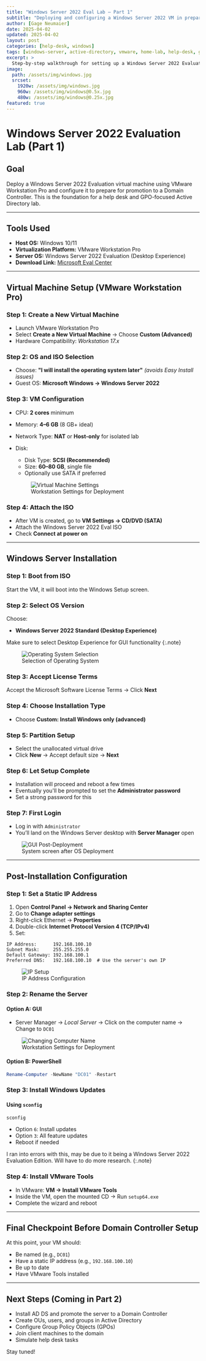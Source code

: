 ```yaml
---
title: "Windows Server 2022 Eval Lab – Part 1"
subtitle: "Deploying and configuring a Windows Server 2022 VM in preparation for Active Directory"
author: [Gage Neumaier]
date: 2025-04-02
updated: 2025-04-02
layout: post
categories: [help-desk, windows]
tags: [windows-server, active-directory, vmware, home-lab, help-desk, gpo]
excerpt: >
  Step-by-step walkthrough for setting up a Windows Server 2022 Evaluation VM using VMware Workstation Pro. This lab sets the foundation for building an Active Directory domain controller with GPO support for help desk training.
image: 
  path: /assets/img/windows.jpg
  srcset:
    1920w: /assets/img/windows.jpg
    960w: /assets/img/windows@0.5x.jpg
    480w: /assets/img/windows@0.25x.jpg
featured: true
---
```



# Windows Server 2022 Evaluation Lab (Part 1)

## Goal
Deploy a Windows Server 2022 Evaluation virtual machine using VMware Workstation Pro and configure it to prepare for promotion to a Domain Controller. This is the foundation for a help desk and GPO-focused Active Directory lab.

---

## Tools Used
- **Host OS:** Windows 10/11
- **Virtualization Platform:** VMware Workstation Pro
- **Server OS:** Windows Server 2022 Evaluation (Desktop Experience)
- **Download Link:** [Microsoft Eval Center](https://www.microsoft.com/en-us/evalcenter/evaluate-windows-server-2022)

---

## Virtual Machine Setup (VMware Workstation Pro)

### Step 1: Create a New Virtual Machine
- Launch VMware Workstation Pro
- Select **Create a New Virtual Machine** → Choose **Custom (Advanced)**
- Hardware Compatibility: *Workstation 17.x*

### Step 2: OS and ISO Selection
- Choose: **"I will install the operating system later"** *(avoids Easy Install issues)*
- Guest OS: **Microsoft Windows → Windows Server 2022**

### Step 3: VM Configuration
- CPU: **2 cores** minimum
- Memory: **4–6 GB** (8 GB+ ideal)
- Network Type: **NAT** or **Host-only** for isolated lab
- Disk:
  - Disk Type: **SCSI (Recommended)**
  - Size: **60–80 GB**, single file
  - Optionally use SATA if preferred

  <figure>
    <img src="/assets/apex-design-co/server-deployment/vm-settings.JPG" alt="Virtual Machine Settings">
    <figcaption>Workstation Settings for Deployment</figcaption>
  </figure>

### Step 4: Attach the ISO
- After VM is created, go to **VM Settings → CD/DVD (SATA)**
- Attach the Windows Server 2022 Eval ISO
- Check **Connect at power on**

---

## Windows Server Installation

### Step 1: Boot from ISO
Start the VM, it will boot into the Windows Setup screen.

### Step 2: Select OS Version
Choose:
- **Windows Server 2022 Standard (Desktop Experience)**

Make sure to select Desktop Experience for GUI functionality
{:.note}

<figure>
  <img src="/assets/apex-design-co/server-deployment/os-selection.JPG" alt="Operating System Selection">
  <figcaption>Selection of Operating System</figcaption>
</figure>

### Step 3: Accept License Terms
Accept the Microsoft Software License Terms → Click **Next**

### Step 4: Choose Installation Type
- Choose **Custom: Install Windows only (advanced)**

### Step 5: Partition Setup
- Select the unallocated virtual drive
- Click **New** → Accept default size → **Next**

### Step 6: Let Setup Complete
- Installation will proceed and reboot a few times
- Eventually you'll be prompted to set the **Administrator password**
- Set a strong password for this

### Step 7: First Login
- Log in with `Administrator`
- You’ll land on the Windows Server desktop with **Server Manager** open

<figure>
  <img src="/assets/apex-design-co/server-deployment/post-installation.JPG" alt="GUI Post-Deployment">
  <figcaption>System screen after OS Deployment</figcaption>
</figure>

---

## Post-Installation Configuration

### Step 1: Set a Static IP Address
1. Open **Control Panel → Network and Sharing Center**
2. Go to **Change adapter settings**
3. Right-click Ethernet → **Properties**
4. Double-click **Internet Protocol Version 4 (TCP/IPv4)**
5. Set:

```
IP Address:      192.168.100.10
Subnet Mask:     255.255.255.0
Default Gateway: 192.168.100.1
Preferred DNS:   192.168.100.10  # Use the server's own IP
```
<figure>
  <img src="/assets/apex-design-co/server-deployment/ip-setup.JPG" alt="IP Setup">
  <figcaption>IP Address Configuration</figcaption>
</figure>

### Step 2: Rename the Server
#### Option A: GUI
- Server Manager → *Local Server* → Click on the computer name → Change to `DC01`

<figure>
  <img src="/assets/apex-design-co/server-deployment/computer-name-change.JPG" alt="Changing Computer Name">
  <figcaption>Workstation Settings for Deployment</figcaption>
</figure>

#### Option B: PowerShell
```powershell
Rename-Computer -NewName "DC01" -Restart
```

### Step 3: Install Windows Updates
#### Using `sconfig`
```powershell
sconfig
```
- Option `6`: Install updates
- Option `3`: All feature updates
- Reboot if needed

I ran into errors with this, may be due to it being a Windows Server 2022 Evaluation Edition. Will have to do more research. 
{:.note}

### Step 4: Install VMware Tools
- In VMware: **VM → Install VMware Tools**
- Inside the VM, open the mounted CD → Run `setup64.exe`
- Complete the wizard and reboot

---

## Final Checkpoint Before Domain Controller Setup
At this point, your VM should:
- Be named (e.g., `DC01`)
- Have a static IP address (e.g., `192.168.100.10`)
- Be up to date
- Have VMware Tools installed

---

## Next Steps (Coming in Part 2)
- Install AD DS and promote the server to a Domain Controller
- Create OUs, users, and groups in Active Directory
- Configure Group Policy Objects (GPOs)
- Join client machines to the domain
- Simulate help desk tasks

Stay tuned!
